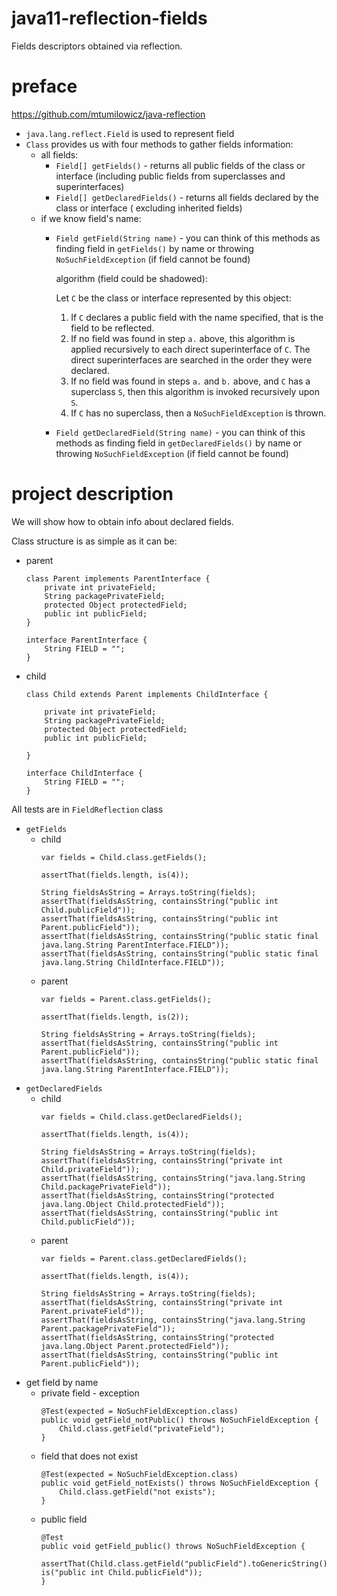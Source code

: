 # java11-reflection-fields
Fields descriptors obtained via reflection.

# preface
https://github.com/mtumilowicz/java-reflection

* `java.lang.reflect.Field` is used to represent field
* `Class` provides us with four methods to gather
fields information:
    * all fields:
        * `Field[] getFields()` - returns all public fields 
            of the class or interface (including public fields
            from superclasses and superinterfaces)
        * `Field[] getDeclaredFields()` - returns 
            all fields declared by the class or interface (
            excluding inherited fields)
    * if we know field's name:
        * `Field getField(String name)` - you can think
            of this methods as finding field in `getFields()`
            by name or throwing `NoSuchFieldException` (if field
            cannot be found)
            
            algorithm (field could be shadowed):
            
            Let `C` be the class or interface represented by this object:
            1. If `C` declares a public field with the name specified, that is the
            field to be reflected.
            1. If no field was found in step `a.` above, this algorithm is applied
            recursively to each direct superinterface of `C`. The direct
            superinterfaces are searched in the order they were declared.
            1. If no field was found in steps `a.` and `b.` above, and `C` has a
            superclass `S`, then this algorithm is invoked recursively upon `S`.
            1. If `C` has no superclass, then a `NoSuchFieldException`
            is thrown.
            
        * `Field getDeclaredField(String name)` - you can think
            of this methods as finding field in 
            `getDeclaredFields()` by name or throwing 
            `NoSuchFieldException` (if field cannot be found)
# project description
We will show how to obtain info about declared fields.

Class structure is as simple as it can be:
* parent
    ```
    class Parent implements ParentInterface {
        private int privateField;
        String packagePrivateField;
        protected Object protectedField;
        public int publicField;
    }
    
    interface ParentInterface {
        String FIELD = "";
    }
    ```
* child
    ```
    class Child extends Parent implements ChildInterface {
        
        private int privateField;
        String packagePrivateField;
        protected Object protectedField;
        public int publicField;
        
    }
    
    interface ChildInterface {
        String FIELD = "";
    }
    ```

All tests are in `FieldReflection` class
* `getFields`
    * child
        ```
        var fields = Child.class.getFields();
        
        assertThat(fields.length, is(4));
        
        String fieldsAsString = Arrays.toString(fields);
        assertThat(fieldsAsString, containsString("public int Child.publicField"));
        assertThat(fieldsAsString, containsString("public int Parent.publicField"));
        assertThat(fieldsAsString, containsString("public static final java.lang.String ParentInterface.FIELD"));
        assertThat(fieldsAsString, containsString("public static final java.lang.String ChildInterface.FIELD"));
        ```
    * parent
        ```
        var fields = Parent.class.getFields();
        
        assertThat(fields.length, is(2));
        
        String fieldsAsString = Arrays.toString(fields);
        assertThat(fieldsAsString, containsString("public int Parent.publicField"));
        assertThat(fieldsAsString, containsString("public static final java.lang.String ParentInterface.FIELD"));
        ```
* `getDeclaredFields`
    * child
        ```
        var fields = Child.class.getDeclaredFields();
        
        assertThat(fields.length, is(4));
        
        String fieldsAsString = Arrays.toString(fields);
        assertThat(fieldsAsString, containsString("private int Child.privateField"));
        assertThat(fieldsAsString, containsString("java.lang.String Child.packagePrivateField"));
        assertThat(fieldsAsString, containsString("protected java.lang.Object Child.protectedField"));
        assertThat(fieldsAsString, containsString("public int Child.publicField"));
        ```
    * parent
        ```
        var fields = Parent.class.getDeclaredFields();
        
        assertThat(fields.length, is(4));
        
        String fieldsAsString = Arrays.toString(fields);
        assertThat(fieldsAsString, containsString("private int Parent.privateField"));
        assertThat(fieldsAsString, containsString("java.lang.String Parent.packagePrivateField"));
        assertThat(fieldsAsString, containsString("protected java.lang.Object Parent.protectedField"));
        assertThat(fieldsAsString, containsString("public int Parent.publicField"));
        ```
* get field by name
    * private field - exception
        ```
        @Test(expected = NoSuchFieldException.class)
        public void getField_notPublic() throws NoSuchFieldException {
            Child.class.getField("privateField");
        }
        ```
    * field that does not exist
        ```
        @Test(expected = NoSuchFieldException.class)
        public void getField_notExists() throws NoSuchFieldException {
            Child.class.getField("not exists");
        }
        ```
    * public field
        ```
        @Test
        public void getField_public() throws NoSuchFieldException {
            assertThat(Child.class.getField("publicField").toGenericString(), is("public int Child.publicField"));
        }
        ```